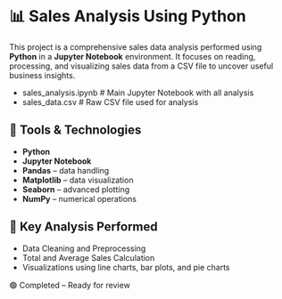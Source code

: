 # 📊 Sales Analysis Using Python

This project is a comprehensive sales data analysis performed using **Python** in a **Jupyter Notebook** environment.
It focuses on reading, processing, and visualizing sales data from a CSV file to uncover useful business insights.

* sales_analysis.ipynb # Main Jupyter Notebook with all analysis
* sales_data.csv # Raw CSV file used for analysis

## 🔧 Tools & Technologies

- **Python**
- **Jupyter Notebook**
- **Pandas** – data handling
- **Matplotlib** – data visualization
- **Seaborn** – advanced plotting
- **NumPy** – numerical operations

## 📌 Key Analysis Performed

- Data Cleaning and Preprocessing  
- Total and Average Sales Calculation    
- Visualizations using line charts, bar plots, and pie charts

🟢 Completed – Ready for review


